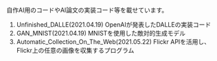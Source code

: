 自作AI用のコードやAI論文の実装コード等を載せています。

1. Unfinished_DALLE(2021.04.19) OpenAIが発表したDALLEの実装コード
2. GAN_MNIST(2021.04.19) MNISTを使用した敵対的生成モデル
3. Automatic_Collection_On_The_Web(2021.05.22) Flickr APIを活用し、Flickr上の任意の画像を収集するプログラム

